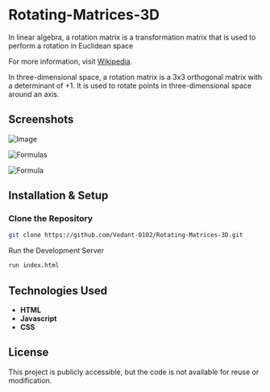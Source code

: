 # Rotating-Matrices-3D

In linear algebra, a rotation matrix is a transformation matrix that is used to perform a rotation in Euclidean space

For more information, visit [Wikipedia](https://en.wikipedia.org/wiki/Rotation_matrix).

In three-dimensional space, a rotation matrix is a 3x3 orthogonal matrix with a determinant of +1. It is used to rotate points in three-dimensional space around an axis.

## Screenshots

![Image](https://github.com/user-attachments/assets/8d1f9108-7eb7-4e82-9558-8077d91e7ec7)

![Formulas](https://github.com/user-attachments/assets/0967ee4b-8e8c-42f6-8bc4-39a33df3d8b6)

![Formula](https://github.com/user-attachments/assets/aaa89a84-5bfc-432d-a0c2-858324c28aab)


## Installation & Setup

### Clone the Repository
```sh
git clone https://github.com/Vedant-0102/Rotating-Matrices-3D.git
```

Run the Development Server
```sh
run index.html
```

## Technologies Used
- **HTML**
- **Javascript** 
- **CSS**

## License
This project is publicly accessible, but the code is not available for reuse or modification.

